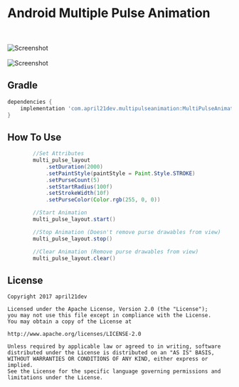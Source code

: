 # Android Multiple Pulse Animation


<br/><br/>
![Screenshot](https://github.com/april21dev/multipulseanimation/blob/master/Screenshot_fill.png)
<br/><br/>
![Screenshot](https://github.com/april21dev/multipulseanimation/blob/master/Screenshot_stroke.png)




## Gradle
```gradle
dependencies {
    implementation 'com.april21dev.multipulseanimation:MultiPulseAnimation:1.0.0'
}
```


## How To Use
```java
        //Set Attributes
        multi_pulse_layout
            .setDuration(2000)
            .setPaintStyle(paintStyle = Paint.Style.STROKE)
            .setPurseCount(5)
            .setStartRadius(100f)
            .setStrokeWidth(10f)
            .setPurseColor(Color.rgb(255, 0, 0))

        //Start Animation
        multi_pulse_layout.start()

        //Stop Animation (Doesn't remove purse drawables from view)
        multi_pulse_layout.stop()

        //Clear Animation (Remove purse drawables from view)
        multi_pulse_layout.clear()
```



## License 
 ```code
Copyright 2017 april21dev

Licensed under the Apache License, Version 2.0 (the "License");
you may not use this file except in compliance with the License.
You may obtain a copy of the License at

http://www.apache.org/licenses/LICENSE-2.0

Unless required by applicable law or agreed to in writing, software
distributed under the License is distributed on an "AS IS" BASIS,
WITHOUT WARRANTIES OR CONDITIONS OF ANY KIND, either express or implied.
See the License for the specific language governing permissions and
limitations under the License.
```
